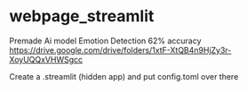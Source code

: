 # webpage_streamlit

Premade Ai model Emotion Detection 62% accuracy
https://drive.google.com/drive/folders/1xtF-XtQB4n9HjZy3r-XoyUQQxVHWSgcc

Create a .streamlit (hidden app)
and put config.toml over there
